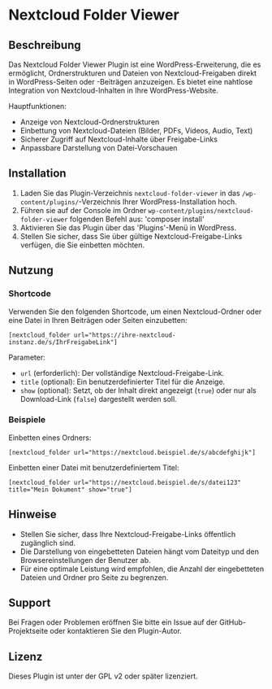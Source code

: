 # Nextcloud Folder Viewer

## Beschreibung

Das Nextcloud Folder Viewer Plugin ist eine WordPress-Erweiterung, die es ermöglicht, Ordnerstrukturen und Dateien von Nextcloud-Freigaben direkt in WordPress-Seiten oder -Beiträgen anzuzeigen. Es bietet eine nahtlose Integration von Nextcloud-Inhalten in Ihre WordPress-Website.

Hauptfunktionen:
- Anzeige von Nextcloud-Ordnerstrukturen
- Einbettung von Nextcloud-Dateien (Bilder, PDFs, Videos, Audio, Text)
- Sicherer Zugriff auf Nextcloud-Inhalte über Freigabe-Links
- Anpassbare Darstellung von Datei-Vorschauen

## Installation

1. Laden Sie das Plugin-Verzeichnis `nextcloud-folder-viewer` in das `/wp-content/plugins/`-Verzeichnis Ihrer WordPress-Installation hoch.
2. Führen sie auf der Console im Ordner `wp-content/plugins/nextcloud-folder-viewer` folgenden Befehl aus: 'composer install'
3. Aktivieren Sie das Plugin über das 'Plugins'-Menü in WordPress.
4. Stellen Sie sicher, dass Sie über gültige Nextcloud-Freigabe-Links verfügen, die Sie einbetten möchten.

## Nutzung

### Shortcode

Verwenden Sie den folgenden Shortcode, um einen Nextcloud-Ordner oder eine Datei in Ihren Beiträgen oder Seiten einzubetten:

```
[nextcloud_folder url="https://ihre-nextcloud-instanz.de/s/IhrFreigabeLink"]
```

Parameter:
- `url` (erforderlich): Der vollständige Nextcloud-Freigabe-Link.
- `title` (optional): Ein benutzerdefinierter Titel für die Anzeige.
- `show` (optional): Setzt, ob der Inhalt direkt angezeigt (`true`) oder nur als Download-Link (`false`) dargestellt werden soll.

### Beispiele

Einbetten eines Ordners:
```
[nextcloud_folder url="https://nextcloud.beispiel.de/s/abcdefghijk"]
```

Einbetten einer Datei mit benutzerdefiniertem Titel:
```
[nextcloud_folder url="https://nextcloud.beispiel.de/s/datei123" title="Mein Dokument" show="true"]
```

## Hinweise

- Stellen Sie sicher, dass Ihre Nextcloud-Freigabe-Links öffentlich zugänglich sind.
- Die Darstellung von eingebetteten Dateien hängt vom Dateityp und den Browsereinstellungen der Benutzer ab.
- Für eine optimale Leistung wird empfohlen, die Anzahl der eingebetteten Dateien und Ordner pro Seite zu begrenzen.

## Support

Bei Fragen oder Problemen eröffnen Sie bitte ein Issue auf der GitHub-Projektseite oder kontaktieren Sie den Plugin-Autor.

## Lizenz

Dieses Plugin ist unter der GPL v2 oder später lizenziert.
